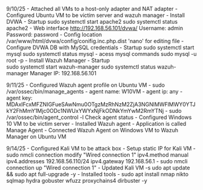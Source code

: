 9/10/25
    - Attached all VMs to a host-only adapter and NAT adapter
    - Configured Ubuntu VM to be victim server and wazuh manager
        - Install DVWA
            - Startup
                sudo systemctl start apache2
                sudo systemctl status apache2
            - Web interface
                http://192.168.56.101/dvwa/
                Username: admin
                Password: password
            - Config location
                /var/www/html/dvwa/config/conifig.inc.php.dist
                'nano' for editing file
        - Configure DVWA DB with MySQL credentials
            - Startup
                sudo systemctl start mysql
                sudo systemctl status mysql
            - acess mysql commands
                sudo mysql -u root -p
        - Install Wazuh Manager
            - Startup            
                sudo systemctl start wazuh-manager
                sudo systemctl status wazuh-manager
                Manager IP: 192.168.56.101

9/11/25
    - Configured Wazuh agent profile on Ubuntu VM
        - sudo /var/ossec/bin/manage_agents
            - agent name: W10VM
            - agent ip: any
            - agent key: MDAxIFcxMFZNIGFueSAwNmu0OTgzMzRhNzM2ZjA3NGNlMWFlMWY0YTJkY2FhMmY1Mjc0ODc1NWUxYWYxNjFkODNkYmYwM2RmYTNj
        - sudo /var/ossec/bin/agent_control -l
            Check agent status
    - Configured Windows 10 VM to be victim server
        - Installed Wazuh agent
        - Application is called Manage Agent
        - Connected Wazuh Agent on Windows VM to Wazuh Manager on Ubuntu VM

9/14/25
    - Configured Kali VM to be attack box
        - Setup static IP for Kali VM
            - sudo nmcli connection modify "Wired connection 1" ipv4.method manual ipv4.addresses 192.168.56.110/24 ipv4.gateway 192.168.56.1
            - sudo nmcli connection up "Wired connection 1"
        - Updated Kali VM
            -s udo apt update && sudo apt full-upgrade -y
        - Installed tools
            - sudo apt install nmap nikto sqlmap hydra gobuster wfuzz proxychains4 dirbuster -y     
           

